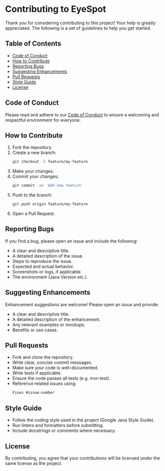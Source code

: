 # Contributing to EyeSpot

Thank you for considering contributing to this project! Your help is greatly appreciated. The following is a set of guidelines to help you get started.

## Table of Contents

- [Code of Conduct](#code-of-conduct)
- [How to Contribute](#how-to-contribute)
- [Reporting Bugs](#reporting-bugs)
- [Suggesting Enhancements](#suggesting-enhancements)
- [Pull Requests](#pull-requests)
- [Style Guide](#style-guide)
- [License](#license)

## Code of Conduct

Please read and adhere to our [Code of Conduct](CODE_OF_CONDUCT.md) to ensure a welcoming and respectful environment for everyone.

## How to Contribute

1. Fork the repository.
2. Create a new branch:
   ```bash
   git checkout -b feature/my-feature
3. Make your changes.
4. Commit your changes:
    ```bash
   git commit -am 'Add new feature'
5. Push to the branch:
    ```bash
   git push origin feature/my-feature
6. Open a Pull Request.

## Reporting Bugs
If you find a bug, please open an issue and include the following:

- A clear and descriptive title.
- A detailed description of the issue.
- Steps to reproduce the issue.
- Expected and actual behavior.
- Screenshots or logs, if applicable.
- The environment (Java Version etc.).

## Suggesting Enhancements
Enhancement suggestions are welcome! Please open an issue and provide:

- A clear and descriptive title.
- A detailed description of the enhancement.
- Any relevant examples or mockups.
- Benefits or use cases.

## Pull Requests
- Fork and clone the repository.
- Write clear, concise commit messages.
- Make sure your code is well-documented.
- Write tests if applicable.
- Ensure the code passes all tests (e.g. mvn test).
- Reference related issues using:
    ```markdown
  Fixes #issue-number

## Style Guide
- Follow the coding style used in the project (Google Java Style Guide).
- Run linters and formatters before submitting.
- Include docstrings or comments where necessary.

## License
By contributing, you agree that your contributions will be licensed under the same license as the project.